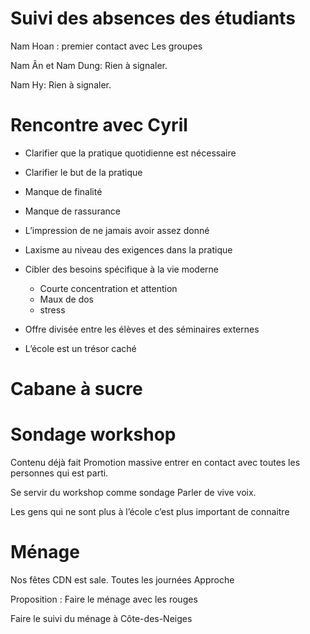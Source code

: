 # Suivi des absences des étudiants

Nam Hoan : premier contact avec Les groupes 

Nam Ân et Nam Dung: Rien à signaler.

Nam Hy: Rien à signaler.

# Rencontre avec Cyril

- Clarifier que la pratique quotidienne est nécessaire
- Clarifier le but de la pratique
- Manque de finalité
- Manque de rassurance
- L’impression de ne jamais avoir assez donné
- Laxisme au niveau des exigences dans la pratique
- Cibler des besoins spécifique à la vie moderne 
	- Courte concentration et attention
	- Maux de dos
	- stress

- Offre divisée entre les élèves et des séminaires externes
- L’école est un trésor caché

# Cabane à sucre

# Sondage workshop

Contenu déjà fait 
Promotion massive entrer en contact avec toutes les personnes qui est parti.

Se servir du workshop comme sondage
Parler de vive voix. 

Les gens qui ne sont plus à l’école c’est plus important de connaitre

# Ménage

Nos fêtes 
CDN est sale. Toutes les journées 
Approche 

Proposition : Faire le ménage avec les rouges 

Faire le suivi du ménage à Côte-des-Neiges
# 

